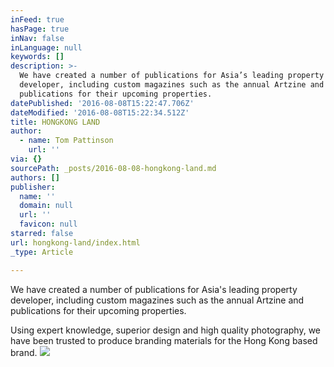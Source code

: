 ```yaml
---
inFeed: true
hasPage: true
inNav: false
inLanguage: null
keywords: []
description: >-
  We have created a number of publications for Asia’s leading property
  developer, including custom magazines such as the annual Artzine and
  publications for their upcoming properties.
datePublished: '2016-08-08T15:22:47.706Z'
dateModified: '2016-08-08T15:22:34.512Z'
title: HONGKONG LAND
author:
  - name: Tom Pattinson
    url: ''
via: {}
sourcePath: _posts/2016-08-08-hongkong-land.md
authors: []
publisher:
  name: ''
  domain: null
  url: ''
  favicon: null
starred: false
url: hongkong-land/index.html
_type: Article

---
```

We have created a number of publications for Asia's leading property developer, including custom magazines such as the annual Artzine and publications for their upcoming properties.

Using expert knowledge, superior design and high quality photography, we have been trusted to produce branding materials for the Hong Kong based brand.
![](https://the-grid-user-content.s3-us-west-2.amazonaws.com/0c36fac7-3aaf-48a9-9e05-f17e761b9d5d.png)